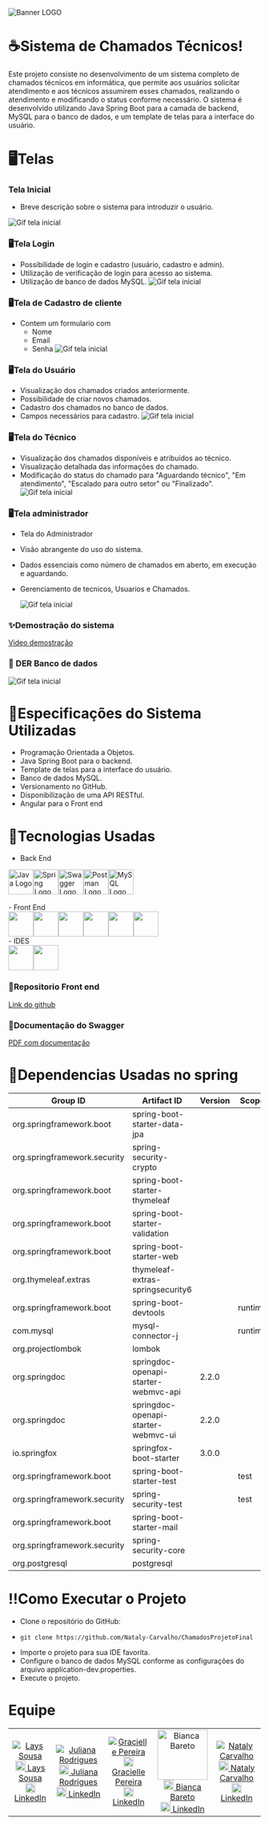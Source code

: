 ![Banner LOGO](https://i.imgur.com/9WAsKpZ.gif)

# ☕Sistema de Chamados Técnicos!

Este projeto consiste no desenvolvimento de um sistema completo de chamados técnicos em informática, que permite aos usuários solicitar atendimento e aos técnicos assumirem esses chamados, realizando o atendimento e modificando o status conforme necessário. O sistema é desenvolvido utilizando Java Spring Boot para a camada de backend, MySQL para o banco de dados, e um template de telas para a interface do usuário.

# 🖥️Telas
### Tela Inicial
- Breve descrição sobre o sistema para introduzir o usuário.


![Gif tela inicial](https://i.imgur.com/wiu3kBx.png)

### 🖥️Tela Login
- Possibilidade de login e cadastro (usuário, cadastro e admin).
- Utilização de verificação de login para acesso ao sistema.
- Utilização de banco de dados MySQL.
![Gif tela inicial](https://i.imgur.com/uj31mFP.png)

### 🖥️Tela de Cadastro de cliente
- Contem um formulario com
  -  Nome
  -  Email
  -  Senha
  ![Gif tela inicial](https://i.imgur.com/kxOeUro.png)
### 🖥️Tela do Usuário
- Visualização dos chamados criados anteriormente.
- Possibilidade de criar novos chamados.
- Cadastro dos chamados no banco de dados.
- Campos necessários para cadastro.
  ![Gif tela inicial](https://i.imgur.com/4fIMqUe.png)

### 🖥️Tela do Técnico
- Visualização dos chamados disponíveis e atribuídos ao técnico.
- Visualização detalhada das informações do chamado.
- Modificação do status do chamado para "Aguardando técnico", "Em atendimento", "Escalado para outro setor" ou "Finalizado".
  ![Gif tela inicial](https://i.imgur.com/QutxQsO.png)

### 🖥️Tela administrador 
- Tela do Administrador
- Visão abrangente do uso do sistema.
- Dados essenciais como número de chamados em aberto, em execução e aguardando.
- Gerenciamento de tecnicos, Usuarios e Chamados.

  ![Gif tela inicial](https://i.imgur.com/tSMgwkO.png)

### ✨Demostração do sistema
[Video demostração](https://www.youtube.com/watch?v=7pB_NXm795w&t=1s)


### 🎲 DER Banco de dados
 ![Gif tela inicial](https://i.imgur.com/y7gIgwR.png)


# 🍃Especificações do Sistema Utilizadas
- Programação Orientada a Objetos.
- Java Spring Boot para o backend.
- Template de telas para a interface do usuário.
- Banco de dados MySQL.
- Versionamento no GitHub.
- Disponibilização de uma API RESTful.
- Angular para o Front end

# 🤖Tecnologias Usadas
- Back End
<div style="display: flex; align-items: center;">
  <img src="https://cdn.jsdelivr.net/gh/devicons/devicon@latest/icons/java/java-original.svg" alt="Java Logo" width="50" height="50"/>
  <img src="https://cdn.jsdelivr.net/gh/devicons/devicon@latest/icons/spring/spring-original.svg" alt="Spring Logo" width="50" height="50"/>
  <img src="https://cdn.jsdelivr.net/gh/devicons/devicon@latest/icons/swagger/swagger-original.svg" alt="Swagger Logo" width="50" height="50"/>
  <img src="https://cdn.jsdelivr.net/gh/devicons/devicon@latest/icons/postman/postman-original.svg" alt="Postman Logo" width="50" height="50"/>
  <img src="https://cdn.jsdelivr.net/gh/devicons/devicon@latest/icons/mysql/mysql-original.svg" alt="MySQL Logo" width="50" height="50"/>
</div>
<br>
- Front End
<div style="display: flex; align-items: center;">
<img src="https://cdn.jsdelivr.net/gh/devicons/devicon@latest/icons/angular/angular-original.svg" width="50" height="50"/><img src="https://cdn.jsdelivr.net/gh/devicons/devicon@latest/icons/html5/html5-original.svg" width="50" height="50"/><img src="https://cdn.jsdelivr.net/gh/devicons/devicon@latest/icons/css3/css3-original.svg" width="50" height="50"/><img src="https://cdn.jsdelivr.net/gh/devicons/devicon@latest/icons/bootstrap/bootstrap-original.svg" width="50" height="50"/><img src="https://cdn.jsdelivr.net/gh/devicons/devicon@latest/icons/figma/figma-original.svg" width="50" height="50" /><img src="https://cdn.jsdelivr.net/gh/devicons/devicon@latest/icons/typescript/typescript-original.svg" width="50" height="50" />          
</div>
- IDES
<div style="display: flex; align-items: center;">
<img src="https://cdn.jsdelivr.net/gh/devicons/devicon@latest/icons/intellij/intellij-original.svg" width="50" height="50" /><img src="https://cdn.jsdelivr.net/gh/devicons/devicon@latest/icons/vscode/vscode-original.svg" width="50" height="50" />
</div>         
          

### 💅Repositorio Front end
[Link do github](https://github.com/Nataly-Carvalho/CoffeDesck-front)

### 📑Documentação do Swagger
[PDF com documentação](https://descomplica2-my.sharepoint.com/:b:/g/personal/nataly_2322956_aluno_faculdadedescomplica_com_br/Efaj8JCfFttJrcL6rchqPgABiVptaw_G01yZRySkR4KYPw?e=azQpaJ)

# 🌿Dependencias Usadas no spring
| **Group ID**                        | **Artifact ID**                              | **Version**  | **Scope**  | **Optional** |
|-------------------------------------|----------------------------------------------|--------------|------------|--------------|
| org.springframework.boot            | spring-boot-starter-data-jpa                 |              |            |              |
| org.springframework.security        | spring-security-crypto                       |              |            |              |
| org.springframework.boot            | spring-boot-starter-thymeleaf                |              |            |              |
| org.springframework.boot            | spring-boot-starter-validation               |              |            |              |
| org.springframework.boot            | spring-boot-starter-web                      |              |            |              |
| org.thymeleaf.extras                | thymeleaf-extras-springsecurity6             |              |            |              |
| org.springframework.boot            | spring-boot-devtools                         |              | runtime    | true         |
| com.mysql                           | mysql-connector-j                            |              | runtime    |              |
| org.projectlombok                   | lombok                                       |              |            | true         |
| org.springdoc                       | springdoc-openapi-starter-webmvc-api         | 2.2.0        |            |              |
| org.springdoc                       | springdoc-openapi-starter-webmvc-ui          | 2.2.0        |            |              |
| io.springfox                        | springfox-boot-starter                       | 3.0.0        |            |              |
| org.springframework.boot            | spring-boot-starter-test                     |              | test       |              |
| org.springframework.security        | spring-security-test                         |              | test       |              |
| org.springframework.boot            | spring-boot-starter-mail                     |              |            |              |
| org.springframework.security        | spring-security-core                         |              |            |              |
| org.postgresql                      | postgresql                                   |              |            |              |

# ‼️Como Executar o Projeto
- Clone o repositório do GitHub:
-     git clone https://github.com/Nataly-Carvalho/ChamadosProjetoFinal
- Importe o projeto para sua IDE favorita.
- Configure o banco de dados MySQL conforme as configurações do arquivo application-dev.properties.
- Execute o projeto.
# Equipe
<table>
  <tr>
    <td align="center">
      <a href="https://github.com/laregn">
        <img src="https://avatars.githubusercontent.com/laregn?s=100" alt="Lays Sousa"/><br>
        <img src="https://cdn.jsdelivr.net/gh/devicons/devicon/icons/github/github-original.svg" width="20" height="20" alt="GitHub"/>
        Lays Sousa
      </a><br>
      <a href="https://www.linkedin.com/in/laysregn/">
        <img src="https://cdn.jsdelivr.net/gh/devicons/devicon/icons/linkedin/linkedin-original.svg" width="20" height="20" alt="LinkedIn"/>
        LinkedIn
      </a>
    </td>
    <td align="center">
      <a href="https://github.com/jucrodrigues">
        <img src="https://avatars.githubusercontent.com/jucrodrigues?s=100" alt="Juliana Rodrigues"/><br>
         <img src="https://cdn.jsdelivr.net/gh/devicons/devicon/icons/github/github-original.svg" width="20" height="20" alt="GitHub"/>
        Juliana Rodrigues
      </a><br>
      <a href="https://www.linkedin.com/in/juliana-crodrigues/">
        <img src="https://cdn.jsdelivr.net/gh/devicons/devicon/icons/linkedin/linkedin-original.svg" width="20" height="20" alt="LinkedIn"/>
        LinkedIn
      </a>
    </td>
    <td align="center">
      <a href="https://github.com/Gracielle-Pereira">
        <img src="https://avatars.githubusercontent.com/Gracielle-Pereira?s=100" alt="Gracielle Pereira"/><br>
         <img src="https://cdn.jsdelivr.net/gh/devicons/devicon/icons/github/github-original.svg" width="20" height="20" alt="GitHub"/>
        Gracielle Pereira
      </a><br>
      <a href="https://www.linkedin.com/in/gracielle-pereira/">
        <img src="https://cdn.jsdelivr.net/gh/devicons/devicon/icons/linkedin/linkedin-original.svg" width="20" height="20" alt="LinkedIn"/>
        LinkedIn
      </a>
    </td>
    <td align="center">
      <a href="https://github.com/BiancalBarreto">
        <img src="https://i.imgur.com/7nZB7MD.jpg?s=100" width="100" height="100" alt="Bianca Bareto"/><br>
         <img src="https://cdn.jsdelivr.net/gh/devicons/devicon/icons/github/github-original.svg" width="20" height="20" alt="GitHub"/>
        Bianca Bareto
      </a><br>
      <a href="https://www.linkedin.com/in/biancaleandrobarreto/">
        <img src="https://cdn.jsdelivr.net/gh/devicons/devicon/icons/linkedin/linkedin-original.svg" width="20" height="20" alt="LinkedIn"/>
        LinkedIn
      </a>
    </td>
    <td align="center">
      <a href="https://github.com/Nataly-Carvalho?tab=repositories">
        <img src="https://avatars.githubusercontent.com/Nataly-Carvalho?s=100" alt="Nataly Carvalho"/><br>
         <img src="https://cdn.jsdelivr.net/gh/devicons/devicon/icons/github/github-original.svg" width="20" height="20" alt="GitHub"/>
        Nataly Carvalho
      </a><br>
      <a href="https://www.linkedin.com/in/nataly-carvalho-silva/">
        <img src="https://cdn.jsdelivr.net/gh/devicons/devicon/icons/linkedin/linkedin-original.svg" width="20" height="20" alt="LinkedIn"/>
        LinkedIn
      </a>
    </td>
  </tr>
</table>

